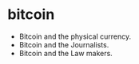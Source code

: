 # bitcoin

* Bitcoin and the physical currency.
* Bitcoin and the Journalists.
* Bitcoin and the Law makers.
